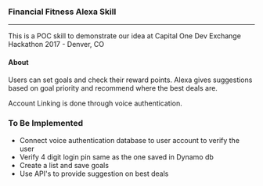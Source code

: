 ### Financial Fitness Alexa Skill

<hr />


This is a POC skill to demonstrate our idea at Capital One Dev Exchange Hackathon 2017 - Denver, CO
<br />

#### About
Users can set goals and check their reward points. Alexa gives suggestions based on goal priority and recommend where the best deals are.

Account Linking is done through voice authentication. 

### To Be Implemented
- Connect voice authentication database to user account to verify the user
- Verify 4 digit login pin same as the one saved in Dynamo db
- Create a list and save goals
- Use API's to provide suggestion on best deals